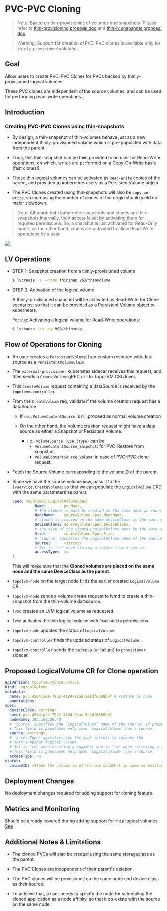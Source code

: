 # PVC-PVC Cloning

> Note: Based on thin-provisioning of volumes and snapshots. Please refer to [thin-provisioning proposal doc](thin-volumes.md) and [thin-lv snapshots proposal doc](thin-snapshots-restore.md).

> Warning: Support for creation of PVC-PVC clones is available only for `thinly-provisioned` volumes.

## Goal

Allow users to create PVC-PVC Clones for PVCs backed by thinly-provisioned logical volumes.

These PVC clones are independent of the source volumes, and can be used for performing read-write operations.

## Introduction

### Creating PVC-PVC Clones using thin-snapshots

* By design, a thin-snapshot of thin-volumes behave just as a new independent thinly-provisioned volume which is pre-populated with data from the parent.

* Thus, this thin-snapshot can be then provided to an user for Read-Write operations; on which, writes are performed on a Copy-On-Write basis (fast clones!).

* These thin logical volumes can be activated as `Read-Write` copies of the parent, and provided to kubernetes users as a PersistentVolume object.

* The PVC Clones created using thin-snapshots will also be `copy-on-write`, so increasing the number of clones of the origin should yield no major slowdown.

> Note: Although both kubernetes snapshots and clones are thin-snapshots internally, their access is set by activating them for required permissions. So, a snapshot is just activated for Read-Only mode, on the other hand, clones are activated to allow Read-Write operations by a user.

![](https://i.imgur.com/bdyqraR.png)


## LV Operations

* STEP 1: Snapshot creation from a thinly-provisioned volume
    ```bash
    $ lvcreate -s --name thinsnap VG0/thinvolume
    ```

* STEP 2: Activation of the logical volume

  A thinly-provisioned snapshot will be activated as Read-Write for Clone scenarios; so that it can be provided as a Persistent Volume object to kubernetes.

    For e.g: Activating a logical volume for Read-Write operations:
    ```bash
    $ lvchange -kn -ay VG0/thinsnap
    ```

## Flow of Operations for Cloning

* An user creates a `PersistentVolumeClaim` custom resource with data source as a `PersistentVolumeClaim`
* The `external-provisioner` kubernetes sidecar receives this request, and then sends a `CreateVolume` gRPC call to TopoLVM CSI driver.
* This `CreateVolume` request containing a dataSource is received by the `topolovm-controller`.
* From the `CreateVolume` req, validate if the volume creation request has a dataSource
  * If `req.VolumeContentSource` is nil, proceed as normal volume creation
  * On the other hand, the Volume creation request might have a data source as either a Snapshot or Persistent Volume.

    * i.e., `volumeSource.Type.(type)` can be
      * `VolumeContentSource_Snapshot`: for PVC-Restore from snapshot.
      * `VolumeContentSource_Volume`: in case of PVC-PVC clone request.

* Fetch the Source Volume corresponding to the volumeID of the parent.
* Since we have the source volume now, pass it to the `lvservice.CreateVolume`; so that we can populate the `LogicalVolume` CRD with the same parameters as parent:

  ```yaml
  Spec: topolvmv1.LogicalVolumeSpec{
            Name:        pvcName,
            # The cloned lv must be created on the same node as source.
            NodeName:    sourceVolume.Spec.NodeName,
            # cloned lv created on the same deviceClass as the source.
            DeviceClass: sourceVolume.Spec.DeviceClass,
            # the size of the cloned LogicalVolume must be the same as the source.
            Size:        sourceVolume.Spec.Size,
            # 'source' specifies the LogicalVolume name of the source; if present.
            Source:      <string>
            # Set to "rw" when cloning a volume from a source.
            accessType:  rw
  },
  ```

  This will make sure that the **Cloned volumes are placed on the same node and the same DeviceClass as the parent**.

* `topolvm-node` on the target node finds the earlier created `LogicalVolume` CR.
* `topolvm-node` sends a volume create request to lvmd to create a thin-snapshot from the thin-volume datasource.
* `lvmd` creates an LVM logical volume as requested.
* `lvmd` activates the thin logical volume with `Read-Write` permissions.
* `topolvm-node` updates the status of `LogicalVolume`.
* `topolvm-controller` finds the updated status of `LogicalVolume`.
* `topolvm-controller` sends the success (or failure) to `provisioner` sidecar.

## Proposed LogicalVolume CR for Clone operation

```yaml
apiVersion: topolvm.cybozu.com/v1
kind: LogicalVolume
metadata:
  name: pvc-42041aee-79a2-4184-91aa-5e1df6068b9f # restore pv name
  annotations:
spec:
  deviceClass: <string>
  name: pvc-42041aee-79a2-4184-91aa-5e1df6068b9f
  nodeName: 192.168.26.40
  # 'source' specifies the `LogicalVolume` name of the source; if present.
  # This field is populated only when `LogicalVolume` has a source.
  source: <string>
  # 'accessType' specifies how the user intents to consume the
  # thin-snapshot logical volume.
  # Set to "ro" when creating a snapshot and to "rw" when restoring a snapshot.
  # This field is populated only when `LogicalVolume` has a source.
  accessType: rw
status:
  volumeID: <Store the volume id of the lvm snapshot as same as existing LV.>

```

## Deployment Changes

No deployment changes required for adding support for cloning feature.

## Metrics and Monitoring

Should be already covered during adding support for `thin` logical volumes. [See](thin-volumes.md)

## Additional Notes & Limitations

* The cloned PVCs will also be created using the same storageclass as the parent.

* The PVC Clones are independent of their parent's deletion.

* The PVC clones will be provisioned on the same node and device class as their source.

* To achieve that, a user needs to specify the node for scheduling the cloned application as a node affinity, so that it
co-exists with the source on the same node.
